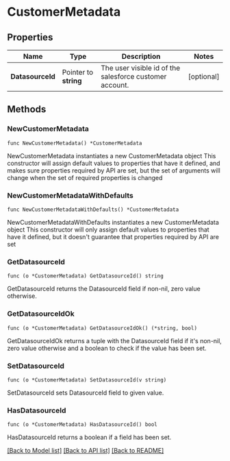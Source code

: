 # CustomerMetadata

## Properties

Name | Type | Description | Notes
------------ | ------------- | ------------- | -------------
**DatasourceId** | Pointer to **string** | The user visible id of the salesforce customer account. | [optional] 

## Methods

### NewCustomerMetadata

`func NewCustomerMetadata() *CustomerMetadata`

NewCustomerMetadata instantiates a new CustomerMetadata object
This constructor will assign default values to properties that have it defined,
and makes sure properties required by API are set, but the set of arguments
will change when the set of required properties is changed

### NewCustomerMetadataWithDefaults

`func NewCustomerMetadataWithDefaults() *CustomerMetadata`

NewCustomerMetadataWithDefaults instantiates a new CustomerMetadata object
This constructor will only assign default values to properties that have it defined,
but it doesn't guarantee that properties required by API are set

### GetDatasourceId

`func (o *CustomerMetadata) GetDatasourceId() string`

GetDatasourceId returns the DatasourceId field if non-nil, zero value otherwise.

### GetDatasourceIdOk

`func (o *CustomerMetadata) GetDatasourceIdOk() (*string, bool)`

GetDatasourceIdOk returns a tuple with the DatasourceId field if it's non-nil, zero value otherwise
and a boolean to check if the value has been set.

### SetDatasourceId

`func (o *CustomerMetadata) SetDatasourceId(v string)`

SetDatasourceId sets DatasourceId field to given value.

### HasDatasourceId

`func (o *CustomerMetadata) HasDatasourceId() bool`

HasDatasourceId returns a boolean if a field has been set.


[[Back to Model list]](../README.md#documentation-for-models) [[Back to API list]](../README.md#documentation-for-api-endpoints) [[Back to README]](../README.md)


